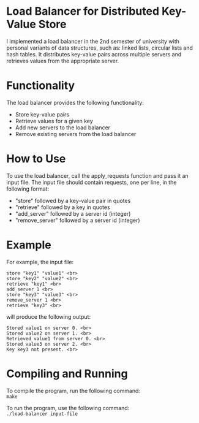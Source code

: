# Load Balancer for Distributed Key-Value Store
I implemented a load balancer in the 2nd semester of university with personal variants of data structures, such as: linked lists, circular lists and hash tables. It distributes key-value pairs across multiple servers and retrieves values from the appropriate server.

# Functionality
The load balancer provides the following functionality: <br>

- Store key-value pairs <br>
- Retrieve values for a given key <br>
- Add new servers to the load balancer <br>
- Remove existing servers from the load balancer <br>

# How to Use
To use the load balancer, call the apply_requests function and pass it an input file. The input file should contain requests, one per line, in the following format: <br>

- "store" followed by a key-value pair in quotes <br>
- "retrieve" followed by a key in quotes <br>
- "add_server" followed by a server id (integer) <br>
- "remove_server" followed by a server id (integer) <br>

# Example
For example, the input file: <br>
```
store "key1" "value1" <br>
store "key2" "value2" <br>
retrieve "key1" <br>
add_server 1 <br>
store "key3" "value3" <br>
remove_server 1 <br>
retrieve "key3" <br>
```
will produce the following output: <br>

```
Stored value1 on server 0. <br>
Stored value2 on server 1. <br>
Retrieved value1 from server 0. <br>
Stored value3 on server 2. <br>
Key key3 not present. <br>
```

# Compiling and Running

To compile the program, run the following command: <br>
```make``` <br>

To run the program, use the following command: <br>
```./load-balancer input-file```

